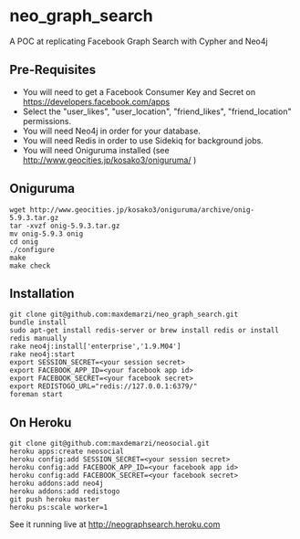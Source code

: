 neo_graph_search
================

A POC at replicating Facebook Graph Search with Cypher and Neo4j

Pre-Requisites
--------------

* You will need to get a Facebook Consumer Key and Secret on https://developers.facebook.com/apps
* Select the "user_likes", "user_location", "friend_likes", "friend_location" permissions.
* You will need Neo4j in order for your database.
* You will need Redis in order to use Sidekiq for background jobs.
* You will need Oniguruma installed (see http://www.geocities.jp/kosako3/oniguruma/ )

Oniguruma
---------

	wget http://www.geocities.jp/kosako3/oniguruma/archive/onig-5.9.3.tar.gz
	tar -xvzf onig-5.9.3.tar.gz
	mv onig-5.9.3 onig
	cd onig
	./configure
	make
	make check
	


Installation
----------------

    git clone git@github.com:maxdemarzi/neo_graph_search.git
    bundle install
    sudo apt-get install redis-server or brew install redis or install redis manually
    rake neo4j:install['enterprise','1.9.M04']
    rake neo4j:start
    export SESSION_SECRET=<your session secret>
    export FACEBOOK_APP_ID=<your facebook app id>
    export FACEBOOK_SECRET=<your facebook secret>
    export REDISTOGO_URL="redis://127.0.0.1:6379/"
    foreman start

On Heroku
---------

    git clone git@github.com:maxdemarzi/neosocial.git
    heroku apps:create neosocial
    heroku config:add SESSION_SECRET=<your session secret>
    heroku config:add FACEBOOK_APP_ID=<your facebook app id>
    heroku config:add FACEBOOK_SECRET=<your facebook secret>
    heroku addons:add neo4j
    heroku addons:add redistogo
    git push heroku master
    heroku ps:scale worker=1

See it running live at http://neographsearch.heroku.com